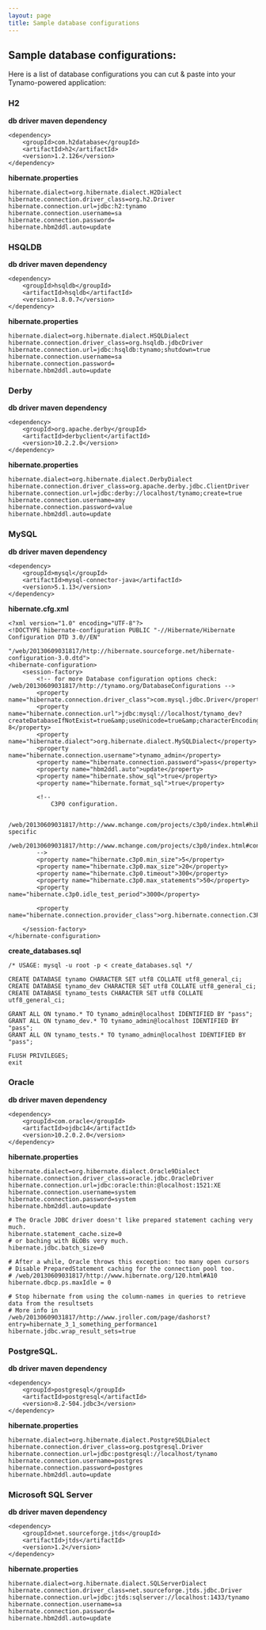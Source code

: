 ```yaml
---
layout: page
title: Sample database configurations
---
```

## Sample database configurations:

Here is a list of database configurations you can cut & paste into your Tynamo-powered application:

### H2

**db driver maven dependency**

	<dependency>
		<groupId>com.h2database</groupId>
		<artifactId>h2</artifactId>
		<version>1.2.126</version>
	</dependency>

**hibernate.properties**

	hibernate.dialect=org.hibernate.dialect.H2Dialect
	hibernate.connection.driver_class=org.h2.Driver
	hibernate.connection.url=jdbc:h2:tynamo
	hibernate.connection.username=sa
	hibernate.connection.password=
	hibernate.hbm2ddl.auto=update

### HSQLDB

**db driver maven dependency**

	<dependency>
		<groupId>hsqldb</groupId>
		<artifactId>hsqldb</artifactId>
		<version>1.8.0.7</version>
	</dependency>

**hibernate.properties**

	hibernate.dialect=org.hibernate.dialect.HSQLDialect
	hibernate.connection.driver_class=org.hsqldb.jdbcDriver
	hibernate.connection.url=jdbc:hsqldb:tynamo;shutdown=true
	hibernate.connection.username=sa
	hibernate.connection.password=
	hibernate.hbm2ddl.auto=update

### Derby

**db driver maven dependency**

	<dependency>
		<groupId>org.apache.derby</groupId>
		<artifactId>derbyclient</artifactId>
		<version>10.2.2.0</version>
	</dependency>

**hibernate.properties**

	hibernate.dialect=org.hibernate.dialect.DerbyDialect
	hibernate.connection.driver_class=org.apache.derby.jdbc.ClientDriver
	hibernate.connection.url=jdbc:derby://localhost/tynamo;create=true
	hibernate.connection.username=any
	hibernate.connection.password=value
	hibernate.hbm2ddl.auto=update

### MySQL

**db driver maven dependency**

	<dependency>
		<groupId>mysql</groupId>
		<artifactId>mysql-connector-java</artifactId>
		<version>5.1.13</version>
	</dependency>

**hibernate.cfg.xml**

	<?xml version="1.0" encoding="UTF-8"?>
	<!DOCTYPE hibernate-configuration PUBLIC "-//Hibernate/Hibernate Configuration DTD 3.0//EN"
			"/web/20130609031817/http://hibernate.sourceforge.net/hibernate-configuration-3.0.dtd">
	<hibernate-configuration>
		<session-factory>
			<!-- for more Database configuration options check: /web/20130609031817/http://tynamo.org/DatabaseConfigurations -->
			<property name="hibernate.connection.driver_class">com.mysql.jdbc.Driver</property>
			<property name="hibernate.connection.url">jdbc:mysql://localhost/tynamo_dev?createDatabaseIfNotExist=true&amp;useUnicode=true&amp;characterEncoding=utf-8</property>
			<property name="hibernate.dialect">org.hibernate.dialect.MySQLDialect</property>
			<property name="hibernate.connection.username">tynamo_admin</property>
			<property name="hibernate.connection.password">pass</property>
			<property name="hbm2ddl.auto">update</property>
			<property name="hibernate.show_sql">true</property>
			<property name="hibernate.format_sql">true</property>
	
			<!--
				C3P0 configuration.
	
				/web/20130609031817/http://www.mchange.com/projects/c3p0/index.html#hibernate-specific
				/web/20130609031817/http://www.mchange.com/projects/c3p0/index.html#configuration_properties
			-->
			<property name="hibernate.c3p0.min_size">5</property>
			<property name="hibernate.c3p0.max_size">20</property>
			<property name="hibernate.c3p0.timeout">300</property>
			<property name="hibernate.c3p0.max_statements">50</property>
			<property name="hibernate.c3p0.idle_test_period">3000</property>
	
			<property name="hibernate.connection.provider_class">org.hibernate.connection.C3P0ConnectionProvider</property>
	
		</session-factory>
	</hibernate-configuration>

**create_databases.sql**

	/* USAGE: mysql -u root -p < create_databases.sql */
	
	CREATE DATABASE tynamo CHARACTER SET utf8 COLLATE utf8_general_ci;
	CREATE DATABASE tynamo_dev CHARACTER SET utf8 COLLATE utf8_general_ci;
	CREATE DATABASE tynamo_tests CHARACTER SET utf8 COLLATE utf8_general_ci;
	
	GRANT ALL ON tynamo.* TO tynamo_admin@localhost IDENTIFIED BY "pass";
	GRANT ALL ON tynamo_dev.* TO tynamo_admin@localhost IDENTIFIED BY "pass";
	GRANT ALL ON tynamo_tests.* TO tynamo_admin@localhost IDENTIFIED BY "pass";
	
	FLUSH PRIVILEGES;
	exit

### Oracle

**db driver maven dependency**

	<dependency>
		<groupId>com.oracle</groupId>
		<artifactId>ojdbc14</artifactId>
		<version>10.2.0.2.0</version>
	</dependency>

**hibernate.properties**

	hibernate.dialect=org.hibernate.dialect.Oracle9Dialect
	hibernate.connection.driver_class=oracle.jdbc.OracleDriver
	hibernate.connection.url=jdbc:oracle:thin:@localhost:1521:XE
	hibernate.connection.username=system
	hibernate.connection.password=system
	hibernate.hbm2ddl.auto=update

	# The Oracle JDBC driver doesn't like prepared statement caching very much.
	hibernate.statement_cache.size=0
	# or baching with BLOBs very much.
	hibernate.jdbc.batch_size=0
	
	# After a while, Oracle throws this exception: too many open cursors
	# Disable PreparedStatement caching for the connection pool too.
	# /web/20130609031817/http://www.hibernate.org/120.html#A10
	hibernate.dbcp.ps.maxIdle = 0
	
	# Stop hibernate from using the column-names in queries to retrieve data from the resultsets
	# More info in /web/20130609031817/http://www.jroller.com/page/dashorst?entry=hibernate_3_1_something_performance1
	hibernate.jdbc.wrap_result_sets=true

### PostgreSQL.

**db driver maven dependency**

	<dependency>
		<groupId>postgresql</groupId>
		<artifactId>postgresql</artifactId>
		<version>8.2-504.jdbc3</version>
	</dependency>

**hibernate.properties**

	hibernate.dialect=org.hibernate.dialect.PostgreSQLDialect
	hibernate.connection.driver_class=org.postgresql.Driver
	hibernate.connection.url=jdbc:postgresql://localhost/tynamo
	hibernate.connection.username=postgres
	hibernate.connection.password=postgres
	hibernate.hbm2ddl.auto=update

### Microsoft SQL Server

**db driver maven dependency**

	<dependency>
		<groupId>net.sourceforge.jtds</groupId>
		<artifactId>jtds</artifactId>
		<version>1.2</version>
	</dependency>

**hibernate.properties**

	hibernate.dialect=org.hibernate.dialect.SQLServerDialect
	hibernate.connection.driver_class=net.sourceforge.jtds.jdbc.Driver
	hibernate.connection.url=jdbc:jtds:sqlserver://localhost:1433/tynamo
	hibernate.connection.username=sa
	hibernate.connection.password=
	hibernate.hbm2ddl.auto=update